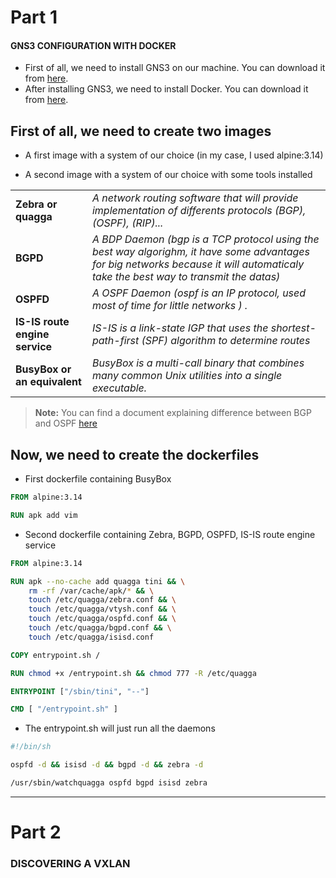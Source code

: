 # Part 1

#### GNS3 CONFIGURATION WITH DOCKER
-   First of all, we need to install GNS3 on our machine. You can download it from [here](https://docs.gns3.com/docs/getting-started/installation/linux/).
-   After installing GNS3, we need to install Docker. You can download it from [here](https://docs.docker.com/engine/install/ubuntu/).

## First of all, we need to create two images
-   A first image with a system of our choice (in my case, I used alpine:3.14)

-   A second image with a system of our choice with some tools installed 

| |  |
|--|--|
| **Zebra or quagga** | *A network routing software that will provide implementation of differents protocols (BGP), (OSPF), (RIP)...*
| **BGPD** | *A BDP Daemon (bgp is a TCP protocol using the best way algorighm, it have some advantages for big networks because it will automaticaly take the best way to transmit the datas)*
| **OSPFD** | *A OSPF Daemon (ospf is an IP protocol, used most of time for little networks ) .*
| **IS-IS route engine service** | *IS-IS is a link-state IGP that uses the shortest-path-first (SPF) algorithm to determine routes* 
| **BusyBox or an equivalent** | *BusyBox is a multi-call binary that combines many common Unix utilities into a single executable.*

> **Note:** You can find a document explaining difference between BGP and OSPF [here](https://community.fs.com/fr/blog/ospf-vs-bgp-routing-protocol-choice.html)

## Now, we need to create the dockerfiles

-  First dockerfile containing BusyBox

```dockerfile
FROM alpine:3.14

RUN apk add vim 
```

-  Second dockerfile containing Zebra, BGPD, OSPFD, IS-IS route engine service

```dockerfile
FROM alpine:3.14

RUN apk --no-cache add quagga tini && \
    rm -rf /var/cache/apk/* && \
    touch /etc/quagga/zebra.conf && \
    touch /etc/quagga/vtysh.conf && \
    touch /etc/quagga/ospfd.conf && \
    touch /etc/quagga/bgpd.conf && \
    touch /etc/quagga/isisd.conf

COPY entrypoint.sh /

RUN chmod +x /entrypoint.sh && chmod 777 -R /etc/quagga

ENTRYPOINT ["/sbin/tini", "--"]

CMD [ "/entrypoint.sh" ]
```
- The entrypoint.sh will just run all the daemons

```bash
#!/bin/sh

ospfd -d && isisd -d && bgpd -d && zebra -d

/usr/sbin/watchquagga ospfd bgpd isisd zebra
```

--------------------

# Part 2

### DISCOVERING A VXLAN

